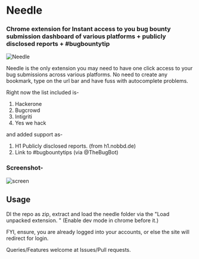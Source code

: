 # Needle
### Chrome extension for Instant access to you bug bounty submission dashboard of various platforms + publicly disclosed reports + #bugbountytip

![Needle](https://github.com/humblelad/Needle/blob/master/img/needle.png)

Needle is the only extension you may need to have one click access to your bug submissions across various platforms.
No need to create any bookmark, type on the url bar and have fuss with autocomplete problems.

Right now the list included is-
1. Hackerone
2. Bugcrowd
3. Intigriti 
4. Yes we hack

and added support as-
1. H1 Publicly disclosed reports. (from h1.nobbd.de)
2. Link to #bugbountytips (via @TheBugBot)

### Screenshot-
![screen](https://github.com/humblelad/Needle/blob/master/img/screen.jpg)

## Usage

Dl the repo as zip, extract and load the needle folder via the "Load unpacked extension. " (Enable dev mode in chrome before it.)

FYI, ensure, you are already logged into your accounts, or else the site will redirect for login.

Queries/Features welcome at Issues/Pull requests.
